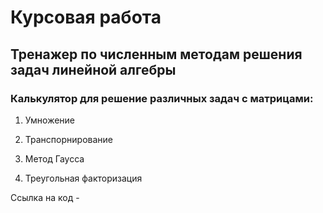 # Курсовая работа
## Тренажер по численным методам решения задач линейной алгебры

### Калькулятор для решение различных задач с матрицами:

1) Умножение

2) Транспорнирование

3) Метод Гаусса

4) Треугольная факторизация 

Ссылка на код - 

